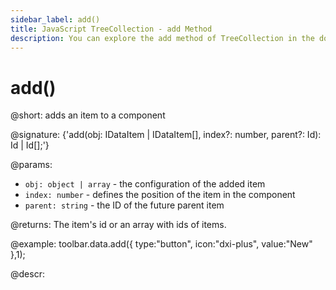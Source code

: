 ```yaml
---
sidebar_label: add()
title: JavaScript TreeCollection - add Method 
description: You can explore the add method of TreeCollection in the documentation of the DHTMLX JavaScript UI library. Browse developer guides and API reference, try out code examples and live demos, and download a free 30-day evaluation version of DHTMLX Suite.
---
```


# add()

@short: adds an item to a component

@signature: {'add(obj: IDataItem | IDataItem[], index?: number, parent?: Id): Id | Id[];'}

@params:
- `obj: object | array` - the configuration of the added item
- `index: number` - defines the position of the item in the component
- `parent: string` - the ID of the future parent item

@returns:
The item's id or an array with ids of items.

@example:
toolbar.data.add({
    type:"button",
    icon:"dxi-plus",
    value:"New"
},1);

@descr:

